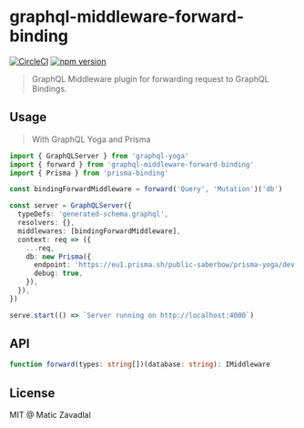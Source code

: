 # graphql-middleware-forward-binding

[![CircleCI](https://circleci.com/gh/maticzav/graphql-middleware-forward-binding.svg?style=shield)](https://circleci.com/gh/maticzav/graphql-middleware-forward-binding)
[![npm version](https://badge.fury.io/js/graphql-middleware-forward-binding.svg)](https://badge.fury.io/js/graphql-middleware-forward-binding)

> GraphQL Middleware plugin for forwarding request to GraphQL Bindings.

## Usage

> With GraphQL Yoga and Prisma

```ts
import { GraphQLServer } from 'graphql-yoga'
import { forward } from 'graphql-middleware-forward-binding'
import { Prisma } from 'prisma-binding'

const bindingForwardMiddleware = forward('Query', 'Mutation')('db')

const server = GraphQLServer({
  typeDefs: 'generated-schema.graphql',
  resolvers: {},
  middlewares: [bindingForwardMiddleware],
  context: req => ({
    ...req,
    db: new Prisma({
      endpoint: 'https://eu1.prisma.sh/public-saberbow/prisma-yoga/dev',
      debug: true,
    }),
  }),
})

serve.start(() => `Server running on http://localhost:4000`)
```

## API

```ts
function forward(types: string[])(database: string): IMiddleware
```

## License

MIT @ Matic Zavadlal
